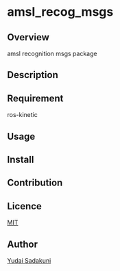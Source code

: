 amsl_recog_msgs
====

## Overview
amsl recognition msgs package

## Description

## Requirement
ros-kinetic

## Usage

## Install

## Contribution

## Licence

[MIT](https://github.com/Sadaku1993)

## Author

[Yudai Sadakuni](https://github.com/Sadaku1993)

